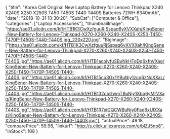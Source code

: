{
	"title": "Korea Cell Original New Laptop Battery for Lenovo Thinkpad X240 X240S X250 X250S T450 T450S T440 T440S Batteries 72WH 6340mAh",
	"date": "2018-10-31 10:30:20",
	"SubCat": ["Computer & Office"],
	"categories": ["Laptop Accessories"],
	"thumbnailImage": "https://ae01.alicdn.com/kf/HTB1K3CwXzfguuRjSspaq6yXVXXah/KingSener-New-Battery-for-Lenovo-Thinkpad-X270-X260-X240-X240S-X250-T450-T470P-T450S-T440-T440S.jpg_220x220.jpg",
	"BigImage": ["https://ae01.alicdn.com/kf/HTB1K3CwXzfguuRjSspaq6yXVXXah/KingSener-New-Battery-for-Lenovo-Thinkpad-X270-X260-X240-X240S-X250-T450-T470P-T450S-T440-T440S.jpg","https://ae01.alicdn.com/kf/HTB1acoiyfuSBuNkHFqDq6xfhVXag/KingSener-New-Battery-for-Lenovo-Thinkpad-X270-X260-X240-X240S-X250-T450-T470P-T450S-T440-T440S.jpg","https://ae01.alicdn.com/kf/HTB15co3Gx1YBuNjy1zcq6zNcXXaL/KingSener-New-Battery-for-Lenovo-Thinkpad-X270-X260-X240-X240S-X250-T450-T470P-T450S-T440-T440S.jpg","https://ae01.alicdn.com/kf/HTB132obGwmTBuNjy1Xbq6yMrVXag/KingSener-New-Battery-for-Lenovo-Thinkpad-X270-X260-X240-X240S-X250-T450-T470P-T450S-T440-T440S.jpg","https://ae01.alicdn.com/kf/HTB1R7xiGQCWBuNjy0Faq6xUlXXaz/KingSener-New-Battery-for-Lenovo-Thinkpad-X270-X260-X240-X240S-X250-T450-T470P-T450S-T440-T440S.jpg"],
	"actualPrice": 49.18,
	"comparePrice": 59.98,
	"linkurl": "http://s.click.aliexpress.com/e/blZJ5no8",
	"inStock": 108
}
